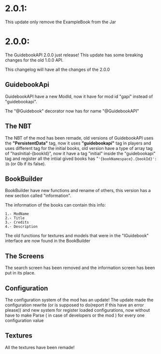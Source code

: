 # 2.0.1:

This update only remove the ExampleBook from the Jar

# 2.0.0:

The GuidebookAPI 2.0.0 just release! This update has some breaking changes for the old 1.0.0 API.

This changelog will have all the changes of the 2.0.0

## GuidebookApi

GuidebookAPI have a new ModId, now it have for mod id "gapi" instead of "guidebookapi".

The "@Guidebook" decorator now has for name "@GuidebookAPI"

## The NBT

The NBT of the mod has been remade, old versions of GuidebookAPI uses the **"PersistentData"** tag, now it uses **"guidebookapi"** tag in players and uses different tag for the initial books,
old version have a type of array tag of "hasInitial-{bookId}", now it have a tag "initial" inside the "guidebookapi" tag and register all the intiial gived books has "`'{bookNamespace}.{bookId}': 1b` (or 0b if its false).

## BookBuilder

BookBuilder have new functions and rename of others, this version has a new section called "information".

The information of the books can contain this info:
```
1.- ModName
2.- Title
3.- Credits
4.- Description
```

The old functions for textures and models that were in the "IGuidebook" interface are now found in the BookBuilder

## The Screens

The search screen has been removed and the information screen has been put in its place.

## Configuration

The configuration system of the mod has an update! The update made the configuration rewrite (or is supposed to do(report if this have an error please)) and new system for register loaded configurations, now without have to make Parse ( in case of developers or the mod ) for every one configuration value

## Textures

All the textures have been remade!